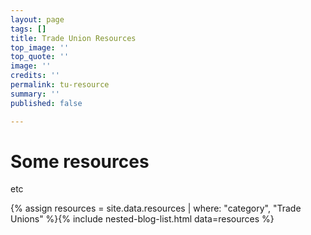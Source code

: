 ```yaml
---
layout: page
tags: []
title: Trade Union Resources
top_image: ''
top_quote: ''
image: ''
credits: ''
permalink: tu-resource
summary: ''
published: false

---
```

# Some resources

etc

{% assign resources = site.data.resources | where: "category", "Trade Unions" %}{% include nested-blog-list.html data=resources %}